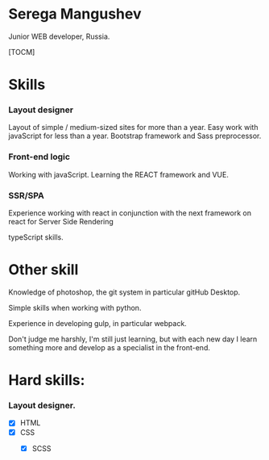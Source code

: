 # Serega Mangushev  
Junior WEB developer, Russia.

[TOCM]

# Skills 
### Layout designer

Layout of simple / medium-sized sites for more than a year. Easy work with javaScript for less than a year. 
Bootstrap framework and Sass preprocessor.
 
### Front-end logic 

Working with javaScript. Learning the REACT framework and VUE.

### SSR/SPA   
 
Experience working with react in conjunction with the next framework on react for 
Server Side Rendering 

typeScript skills.

# Other skill   

Knowledge of photoshop, the git system in particular gitHub Desktop.  

Simple skills when working with python.  

Experience in developing gulp, in particular webpack.  

Don't judge me harshly, I'm still just learning, but with each new day I learn something more and develop as a specialist in the front-end. 

# Hard skills: 
### Layout designer.  

- [x] HTML
- [x] CSS
    - [x] SCSS








